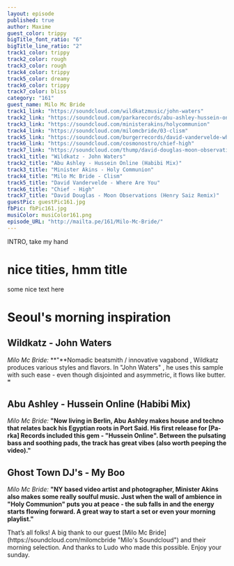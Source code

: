 ```yaml
---
layout: episode
published: true
author: Maxime
guest_color: trippy
bigTitle_font_ratio: "6"
bigTitle_line_ratio: "2"
track1_color: trippy
track2_color: rough
track3_color: rough
track4_color: trippy
track5_color: dreamy
track6_color: trippy
track7_color: bliss
category: "161"
guest_name: Milo Mc Bride
track1_link: "https://soundcloud.com/wildkatzmusic/john-waters"
track2_link: "https://soundcloud.com/parkarecords/abu-ashley-hussein-online"
track3_link: "https://soundcloud.com/ministerakins/holycommunion"
track4_link: "https://soundcloud.com/milomcbride/03-clism"
track5_link: "https://soundcloud.com/burgerrecords/david-vandervelde-where-are-you"
track6_link: "https://soundcloud.com/cosmonostro/chief-high"
track7_link: "https://soundcloud.com/thump/david-douglas-moon-observations-henry-saiz-remix"
track1_title: "Wildkatz - John Waters"
track2_title: "Abu Ashley - Hussein Online (Habibi Mix)"
track3_title: "Minister Akins - Holy Communion"
track4_title: "Milo Mc Bride - Clism"
track5_title: "David Vandervelde - Where Are You"
track6_title: "Chief - High"
track7_title: "David Douglas - Moon Observations (Henry Saiz Remix)"
guestPic: guestPic161.jpg
fbPic: fbPic161.jpg
musiColor: musiColor161.png
episode_URL: "http://mailta.pe/161/Milo-Mc-Bride/"
---
```


<p id="introduction">INTRO, take my hand</p>

# nice tities, hmm title
 
some nice text here

# Seoul's morning inspiration
 
## Wildkatz - John Waters 
_Milo Mc Bride:_ **"**Nomadic beatsmith / innovative vagabond , Wildkatz produces various styles and flavors. In "John Waters" , he uses this sample with such ease - even though disjointed and asymmetric, it flows like butter. **"**
 
## Abu Ashley - Hussein Online (Habibi Mix)
_Milo Mc Bride:_ **"**Now living in Berlin, Abu Ashley makes house and techno that relates back his Egyptian roots in Port Said. His first release for [Pa-rka] Records included this gem - "Hussein Online". Between the pulsating bass and soothing pads, the track has great vibes (also worth peeping the video).**"**
 
## Ghost Town DJ's - My Boo
_Milo Mc Bride:_ **"**NY based video artist and photographer, Minister Akins also makes some really soulful music. Just when the wall of ambience in "Holy Communion" puts you at peace - the sub falls in and the energy starts flowing forward. A great way to start a set or even your morning playlist.**"** 
 
<p id="outroduction">
That’s all folks! A big thank to our guest [Milo Mc Bride](https://soundcloud.com/milomcbride "Milo's Soundcloud") and their morning selection. And thanks to Ludo who made this possible.
Enjoy your sunday.
</p>